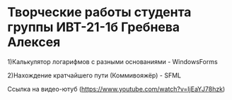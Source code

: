 # Творческие работы студента группы ИВТ-21-1б Гребнева Алексея

1)Калькулятор логарифмов с разными основаниями - WindowsForms

2)Нахождение кратчайшего пути (Коммивояжёр) - SFML

Ссылка на видео-ютуб (https://www.youtube.com/watch?v=IjEaYJ78hzk)
